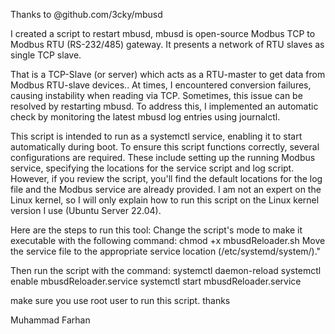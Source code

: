 Thanks to @github.com/3cky/mbusd

I created a script to restart mbusd, mbusd is open-source Modbus TCP to Modbus RTU (RS-232/485) gateway.
It presents a network of RTU slaves as single TCP slave.

That is a TCP-Slave (or server) which acts as a RTU-master to get data from Modbus RTU-slave devices..
At times, I encountered conversion failures, causing instability when reading via TCP.
Sometimes, this issue can be resolved by restarting mbusd.
To address this, I implemented an automatic check by monitoring the latest mbusd log entries using journalctl.

This script is intended to run as a systemctl service, enabling it to start automatically during boot.
To ensure this script functions correctly, several configurations are required. 
These include setting up the running Modbus service, specifying the locations for the service script and log script. 
However, if you review the script, you'll find the default locations for the log file and the Modbus service are already provided.
I am not an expert on the Linux kernel, 
so I will only explain how to run this script on the Linux kernel version I use (Ubuntu Server 22.04).

Here are the steps to run this tool:
Change the script's mode to make it executable with the following command: chmod +x mbusdReloader.sh
Move the service file to the appropriate service location (/etc/systemd/system/)."

Then run the script with the command:
systemctl daemon-reload
systemctl enable mbusdReloader.service
systemctl start mbusdReloader.service

make sure you use root user to run this script.
thanks

Muhammad Farhan
